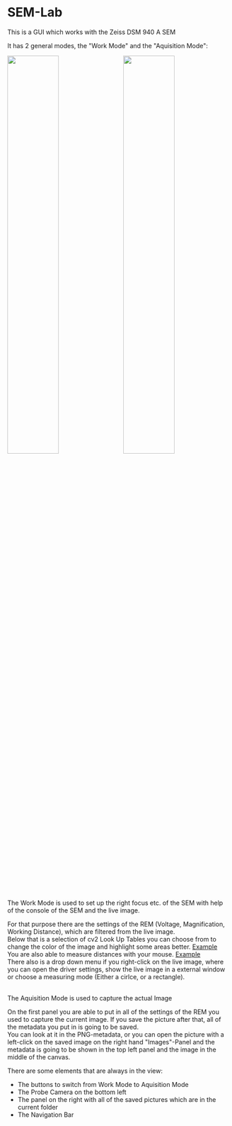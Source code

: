 # SEM-Lab
This is a GUI which works with the Zeiss DSM 940 A SEM

It has 2 general modes, the "Work Mode" and the "Aquisition Mode":

<p>
  <img width="48%" src="https://user-images.githubusercontent.com/40501092/122232303-6b56f800-cebb-11eb-8337-e0d60ccfdefb.png">
  <img align="right" width="48%" src="https://user-images.githubusercontent.com/40501092/122232381-7c076e00-cebb-11eb-8903-cf495986c2c0.png">
</p>

<br>
The Work Mode is used to set up the right focus etc. of the SEM with help of the console of the SEM and the live image. <br>

For that purpose there are the settings of the REM (Voltage, Magnification, Working Distance), which are filtered from the live image. <br>
Below that is a selection of cv2 Look Up Tables you can choose from to change the color of the image and highlight some areas better. 
<a href="https://user-images.githubusercontent.com/40501092/122237568-b7a43700-cebf-11eb-9ccc-83b51f2a9179.png"> Example </a> <br>
You are also able to measure distances with your mouse. 
<a href="https://user-images.githubusercontent.com/40501092/122238461-71030c80-cec0-11eb-915b-6ad8bbb9563e.png"> Example </a><br>
There also is a drop down menu if you right-click on the live image, where you can open the driver settings, show the live image in a external window or choose a measuring mode (Either a cirlce, or a rectangle). <br><br>

The Aquisition Mode is used to capture the actual Image <br>

On the first panel you are able to put in all of the settings of the REM you used to capture the current image. If you save the picture after that, all of the metadata you put in is going to be saved. <br>
You can look at it in the PNG-metadata, or you can open the picture with a left-click on the saved image on the right hand "Images"-Panel and the metadata is going to be shown in the top left panel and the image in the middle of the canvas.

There are some elements that are always in the view: <br> 
- The buttons to switch from Work Mode to Aquisition Mode <br>
- The Probe Camera on the bottom left <br>
- The panel on the right with all of the saved pictures which are in the current folder <br>
- The Navigation Bar


